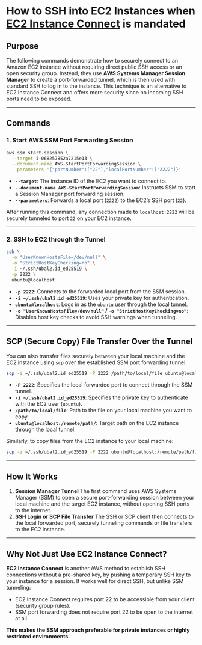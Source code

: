 # How to SSH into EC2 Instances when [EC2 Instance Connect](https://aws.amazon.com/blogs/compute/new-using-amazon-ec2-instance-connect-for-ssh-access-to-your-ec2-instances/#:~:text=Conclusion,(S%C3%A3o%20Paulo)%20AWS%20Regions) is mandated

## Purpose

The following commands demonstrate how to securely connect to an Amazon EC2 instance without requiring direct public SSH access or an open security group. Instead, they use **AWS Systems Manager Session Manager** to create a port-forwarded tunnel, which is then used with standard SSH to log in to the instance. This technique is an alternative to EC2 Instance Connect and offers more security since no incoming SSH ports need to be exposed.

***

## Commands

### 1. Start AWS SSM Port Forwarding Session

```bash
aws ssm start-session \
  --target i-068257852a7215e13 \
  --document-name AWS-StartPortForwardingSession \
  --parameters '{"portNumber":["22"],"localPortNumber":["2222"]}'
```

- **`--target`**: The instance ID of the EC2 you want to connect to.
- **`--document-name AWS-StartPortForwardingSession`**: Instructs SSM to start a Session Manager port forwarding session.
- **`--parameters`**: Forwards a local port (`2222`) to the EC2’s SSH port (`22`).

After running this command, any connection made to `localhost:2222` will be securely tunneled to port `22` on your EC2 instance.

***

### 2. SSH to EC2 through the Tunnel

```bash
ssh \
  -o "UserKnownHostsFile=/dev/null" \
  -o "StrictHostKeyChecking=no" \
  -i ~/.ssh/ubal2.id_ed25519 \
  -p 2222 \
  ubuntu@localhost
```

- **`-p 2222`**: Connects to the forwarded local port from the SSM session.
- **`-i ~/.ssh/ubal2.id_ed25519`**: Uses your private key for authentication.
- **`ubuntu@localhost`**: Logs in as the `ubuntu` user through the local tunnel.
- **`-o "UserKnownHostsFile=/dev/null"` / `-o "StrictHostKeyChecking=no"`**: Disables host key checks to avoid SSH warnings when tunneling.

***

## SCP (Secure Copy) File Transfer Over the Tunnel

You can also transfer files securely between your local machine and the EC2 instance using `scp` over the established SSM port forwarding tunnel:

```bash
scp -i ~/.ssh/ubal2.id_ed25519 -P 2222 /path/to/local/file ubuntu@localhost:/remote/path/
```

- **`-P 2222`**: Specifies the local forwarded port to connect through the SSM tunnel.
- **`-i ~/.ssh/ubal2.id_ed25519`**: Specifies the private key to authenticate with the EC2 user (`ubuntu`).
- **`/path/to/local/file`**: Path to the file on your local machine you want to copy.
- **`ubuntu@localhost:/remote/path/`**: Target path on the EC2 instance through the local tunnel.

Similarly, to copy files from the EC2 instance to your local machine:

```bash
scp -i ~/.ssh/ubal2.id_ed25519 -P 2222 ubuntu@localhost:/remote/path/file /path/to/local/destination
```


***

## How It Works

1. **Session Manager Tunnel**
The first command uses AWS Systems Manager (SSM) to open a secure port-forwarding session between your local machine and the target EC2 instance, without opening SSH ports to the internet.
2. **SSH Login or SCP File Transfer**
The SSH or SCP client then connects to the local forwarded port, securely tunneling commands or file transfers to the EC2 instance.

***

## Why Not Just Use EC2 Instance Connect?

**EC2 Instance Connect** is another AWS method to establish SSH connections without a pre-shared key, by pushing a temporary SSH key to your instance for a session. It works well for direct SSH, but unlike SSM tunneling:

- EC2 Instance Connect requires port 22 to be accessible from your client (security group rules).
- SSM port forwarding does not require port 22 to be open to the internet at all.

**This makes the SSM approach preferable for private instances or highly restricted environments.**

